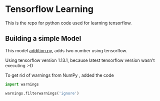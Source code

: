 # Tensorflow Learning

This is the repo for python code used for learning tensorflow.


## Building a simple Model 

This model [addition.py](addition.py), adds two number using tensorflow.

Using tensorflow version 1.13.1, because latest tensorflow version wasn't executing :-D

To get rid of warnings from NumPy , added the code

```python
import warnings

warnings.filterwarnings('ignore')
```



